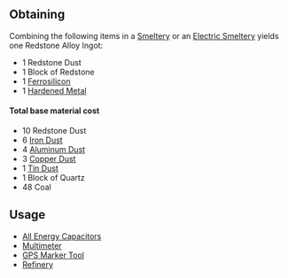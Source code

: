 
## Obtaining

Combining the following items in a [Smeltery](https://github.com/TheBusyBiscuit/Slimefun4/wiki/Smeltery) or an [Electric Smeltery](https://github.com/TheBusyBiscuit/Slimefun4/wiki/Electric-Smeltery) yields one Redstone Alloy Ingot:

* 1 Redstone Dust
* 1 Block of Redstone
* 1 [Ferrosilicon](https://github.com/TheBusyBiscuit/Slimefun4/wiki/Ferrosilicon)
* 1 [Hardened Metal](https://github.com/TheBusyBiscuit/Slimefun4/wiki/Hardened-Metal)


#### Total base material cost 

* 10 Redstone Dust
* 6 [Iron Dust](https://github.com/TheBusyBiscuit/Slimefun4/wiki/Iron-Dust)
* 4 [Aluminum Dust](https://github.com/TheBusyBiscuit/Slimefun4/wiki/Aluminum-Dust)
* 3 [Copper Dust](https://github.com/TheBusyBiscuit/Slimefun4/wiki/Copper-Dust)
* 1 [Tin Dust](https://github.com/TheBusyBiscuit/Slimefun4/wiki/Tin-Dust)
* 1 Block of Quartz
* 48 Coal


## Usage

* [All Energy Capacitors](https://github.com/TheBusyBiscuit/Slimefun4/wiki/Energy-Capacitors)
* [Multimeter](https://github.com/TheBusyBiscuit/Slimefun4/wiki/Multimeter)
* [GPS Marker Tool](https://github.com/TheBusyBiscuit/Slimefun4/wiki/GPS-Marker-Tool)
* [Refinery](https://github.com/TheBusyBiscuit/Slimefun4/wiki/Refinery)

